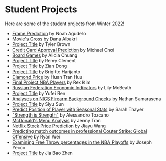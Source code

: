 # Student Projects

Here are some of the student projects from Winter 2022!

* [Frame Prediction](StudentProjects/NoahAgudelo) by Noah Agudelo
* [Movie's Gross](StudentProjects/DanaAlbakri) by Dana Albakri
* [Project Title](StudentProjects/TylerBrown) by Tyler Brown
* [Credit Card Approval Prediction](StudentProjects/MichaelChoi) by Michael Choi
* [Board Games](StudentProjects/AliciaChuang) by Alicia Chuang
* [Project Title](StudentProjects/RemyClement) by Remy Clement
* [Project Title](StudentProjects/ZianDong) by Zian Dong
* [Project Title](StudentProjects/BrigitteHarijanto) by Brigitte Harijanto
* [Diamond Price](StudentProjects/HuanTranHuu) by Huan Tran Huu
* [Final Project NBA Players](StudentProjects/RexKim) by Rex Kim
* [Russian Federation Economic Indicators](StudentProjects/LilyMcBeath) by Lily McBeath
* [Project Title](StudentProjects/YufeiRen) by Yufei Ren
* [Analyses on NICS Firearm Background Checks](StudentProjects/NathanSamarasena) by Nathan Samarasena
* [Project Title](StudentProjects/SiyuSun) by Siyu Sun
* [Predict Position of Player with Seasonal Stats](StudentProjects/SarahThayer) by Sarah Thayer
* ["Strength is Strength"](StudentProjects/AlessandroTozcano) by Alessandro Tozcano
* [McDonald's Menu Analysis](StudentProjects/JennyTran) by Jenny Tran
* [Netflix Stock Price Prediction](StudentProjects/JiayuWang) by Jiayu Wang
* [Predicting match outcomes in professional Couter Strike: Global Offensive](StudentProjects/RyanWei) by Ryan Wei
* [Examining Free Throw percentages in the NBA Playoffs](StudentProjects/JosephYecco) by Joseph Yecco
* [Project Title](StudentProjects/JiaBaoZhen) by Jia Bao Zhen
